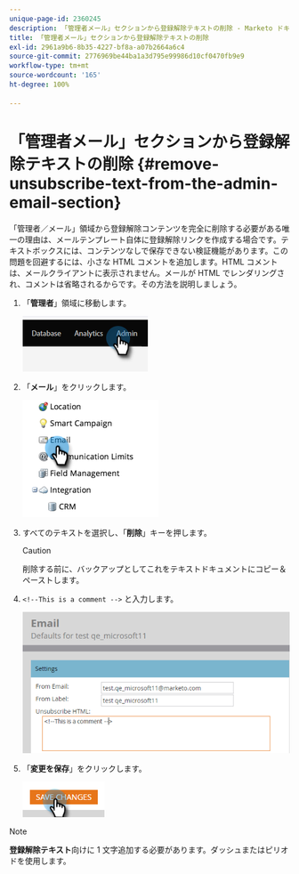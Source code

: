 ```yaml
---
unique-page-id: 2360245
description: 「管理者メール」セクションから登録解除テキストの削除 - Marketo ドキュメント - 製品ドキュメント
title: 「管理者メール」セクションから登録解除テキストの削除
exl-id: 2961a9b6-8b35-4227-bf8a-a07b2664a6c4
source-git-commit: 2776969be44ba1a3d795e99986d10cf0470fb9e9
workflow-type: tm+mt
source-wordcount: '165'
ht-degree: 100%

---
```


# 「管理者メール」セクションから登録解除テキストの削除 {#remove-unsubscribe-text-from-the-admin-email-section}

「管理者／メール」領域から登録解除コンテンツを完全に削除する必要がある唯一の理由は、メールテンプレート自体に登録解除リンクを作成する場合です。テキストボックスには、コンテンツなしで保存できない検証機能があります。この問題を回避するには、小さな HTML コメントを追加します。HTML コメントは、メールクライアントに表示されません。メールが HTML でレンダリングされ、コメントは省略されるからです。その方法を説明しましょう。

1. 「**管理者**」領域に移動します。

   ![](assets/remove-unsubscribe-text-from-the-admin-email-section-1.png)

1. 「**メール**」をクリックします。

   ![](assets/remove-unsubscribe-text-from-the-admin-email-section-2.png)

1. すべてのテキストを選択し、「**削除**」キーを押します。

   >[!CAUTION]
   >
   >削除する前に、バックアップとしてこれをテキストドキュメントにコピー＆ペーストします。

1. `<!--This is a comment -->` と入力します。

   ![](assets/remove-unsubscribe-text-from-the-admin-email-section-3.png)

1. 「**変更を保存**」をクリックします。

   ![](assets/remove-unsubscribe-text-from-the-admin-email-section-4.png)

>[!NOTE]
>
>**登録解除テキスト**&#x200B;向けに 1 文字追加する必要があります。ダッシュまたはピリオドを使用します。
